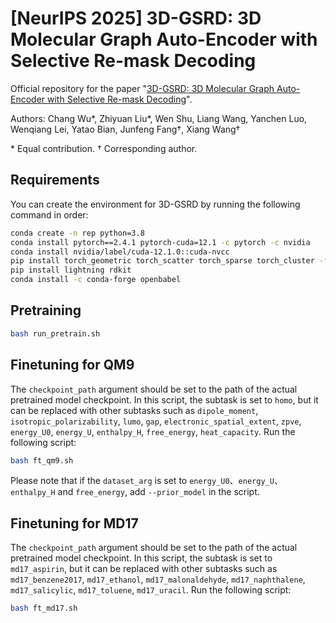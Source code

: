 # [NeurIPS 2025] 3D-GSRD: 3D Molecular Graph Auto-Encoder with Selective Re-mask Decoding

Official repository for the paper "[3D-GSRD: 3D Molecular Graph Auto-Encoder with Selective Re-mask Decoding](https://arxiv.org/abs/2510.16780)".

Authors: Chang Wu*, Zhiyuan Liu*, Wen Shu, Liang Wang, Yanchen Luo, Wenqiang Lei, Yatao Bian, Junfeng Fang†, Xiang Wang†

\* Equal contribution. † Corresponding author.

## Requirements

You can create the environment for 3D-GSRD by running the following command in order:

```bash
conda create -n rep python=3.8
conda install pytorch==2.4.1 pytorch-cuda=12.1 -c pytorch -c nvidia
conda install nvidia/label/cuda-12.1.0::cuda-nvcc
pip install torch_geometric torch_scatter torch_sparse torch_cluster -f https://data.pyg.org/whl/torch-2.4.0+cu121.html
pip install lightning rdkit
conda install -c conda-forge openbabel
```

## Pretraining

```bash
bash run_pretrain.sh
```

## Finetuning for QM9

The `checkpoint_path` argument should be set to the path of the actual pretrained model checkpoint. In this script, the subtask is set to `homo`, but it can be replaced with other subtasks such as `dipole_moment`, `isotropic_polarizability`, `lumo`, `gap`, `electronic_spatial_extent`, `zpve`, `energy_U0`, `energy_U`, `enthalpy_H`, `free_energy`, `heat_capacity`. Run the following script:

```bash
bash ft_qm9.sh
```

Please note that if the `dataset_arg` is set to `energy_U0`、`energy_U`、`enthalpy_H` and `free_energy`, add `--prior_model` in the script.

## Finetuning for MD17

The `checkpoint_path` argument should be set to the path of the actual pretrained model checkpoint. In this script, the subtask is set to `md17_aspirin`, but it can be replaced with other subtasks such as `md17_benzene2017`, `md17_ethanol`, `md17_malonaldehyde`, `md17_naphthalene`, `md17_salicylic`, `md17_toluene`, `md17_uracil`. Run the following script:

```bash
bash ft_md17.sh
```
